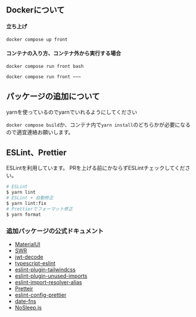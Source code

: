 ## Dockerについて

#### 立ち上げ
```
docker compose up front
```

#### コンテナの入り方、コンテナ外から実行する場合

```
docker compose run front bash
```
```
docker compose run front ~~~
```

## パッケージの追加について

yarnを使っているのでyarnでいれるようにしてください

`docker compose build`か、コンテナ内で`yarn install`のどちらかが必要になるので適宜連絡お願いします。

## ESLint、Prettier

ESLintを利用しています。
PRを上げる前にかならずESLintチェックしてください。

```bash
# ESLint
$ yarn lint
# ESLint + 自動修正
$ yarn lint:fix
# Prettierでフォーマット修正
$ yarn format
```

### 追加パッケージの公式ドキュメント

- [MaterialUI](https://next--material-ui.netlify.app/material-ui)
- [SWR](https://swr.vercel.app)
- [jwt-decode](https://github.com/auth0/jwt-decode)
- [typescript-eslint](https://github.com/typescript-eslint/typescript-eslint)
- [eslint-plugin-tailwindcss](https://github.com/francoismassart/eslint-plugin-tailwindcss)
- [eslint-plugin-unused-imports](https://github.com/sweepline/eslint-plugin-unused-imports)
- [eslint-import-resolver-alias](https://github.com/johvin/eslint-import-resolver-alias)
- [Pretteir](https://prettier.io/docs/en/install.html)
- [eslint-config-prettier](https://github.com/prettier/eslint-config-prettier)
- [date-fns](https://date-fns.org/)
- [NoSleep.js](https://github.com/richtr/NoSleep.js)
